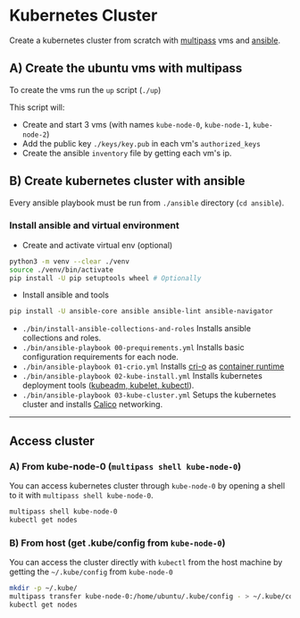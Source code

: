 # Kubernetes Cluster
Create a kubernetes cluster from scratch with [multipass](https://multipass.run/install) vms and [ansible](https://docs.ansible.com/ansible/latest/installation_guide/intro_installation.html).


## A) Create the ubuntu vms with multipass

To create the vms run the `up` script (`./up`)

This script will:
* Create and start 3 vms (with names `kube-node-0`, `kube-node-1`, `kube-node-2`)
* Add the public key `./keys/key.pub` in each vm's `authorized_keys`
* Create the ansible `inventory` file by getting each vm's ip.


## B) Create kubernetes cluster with ansible

Every ansible playbook must be run from `./ansible` directory (`cd ansible`).

### Install ansible and virtual environment
 - Create and activate virtual env (optional)
```bash
python3 -m venv --clear ./venv
source ./venv/bin/activate
pip install -U pip setuptools wheel # Optionally
```
- Install ansible and tools
```bash
pip install -U ansible-core ansible ansible-lint ansible-navigator
```


* `./bin/install-ansible-collections-and-roles` Installs ansible collections and roles.
* `./bin/ansible-playbook 00-prequirements.yml` Installs basic configuration requirements for each node.
* `./bin/ansible-playbook 01-crio.yml` Installs [cri-o](https://cri-o.io/) as [container runtime](https://kubernetes.io/docs/setup/production-environment/container-runtimes/)
* `./bin/ansible-playbook 02-kube-install.yml` Installs kubernetes deployment tools ([kubeadm, kubelet, kubectl](https://kubernetes.io/docs/setup/production-environment/tools/kubeadm/install-kubeadm/#installing-kubeadm-kubelet-and-kubectl)).
* `./bin/ansible-playbook 03-kube-cluster.yml` Setups the kubernetes cluster and installs [Calico](https://projectcalico.docs.tigera.io/about/about-calico) networking.


_______________________

## Access cluster

### A) From kube-node-0 (`multipass shell kube-node-0`)
You can access kubernetes cluster through `kube-node-0` by opening a shell to it with `multipass shell kube-node-0`.
```bash
multipass shell kube-node-0
kubectl get nodes
```

### B) From host (get .kube/config from `kube-node-0`)
You can access the cluster directly with `kubectl` from the host machine by getting the `~/.kube/config` from `kube-node-0`
```bash
mkdir -p ~/.kube/
multipass transfer kube-node-0:/home/ubuntu/.kube/config - > ~/.kube/config
kubectl get nodes
```

